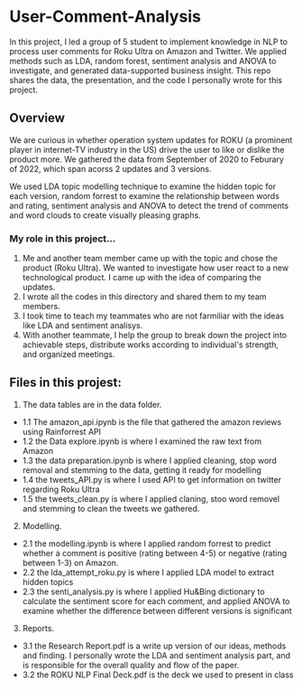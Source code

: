 # User-Comment-Analysis
In this project, I led a group of 5 student to implement knowledge in NLP to process user comments for Roku Ultra on Amazon and Twitter. We applied methods such as LDA, random forest, sentiment analysis and ANOVA to investigate, and generated data-supported business  insight. This repo shares the data, the presentation, and the code I personally wrote for this project.

## Overview
We are curious in whether operation system updates for ROKU (a prominent player in internet-TV industry in the US)  drive the user to like or dislike the product more. We gathered the data from September of 2020 to Feburary of 2022, which span acorss 2 updates and 3 versions. 

We used LDA topic modelling technique to examine the hidden topic for each version, random forrest to examine the relationship between words and rating, sentiment analysis and ANOVA to detect the trend of comments and word clouds to create visually pleasing graphs.   

### My role in this project...
1. Me and another team member came up with the topic and chose the product (Roku Ultra). We wanted to investigate how user react to a new technological product. I came up with the idea of comparing the updates.
2. I wrote all the codes in this directory and shared them to my team members. 
3. I took time to teach my teammates who are not farmiliar with the ideas like LDA and sentiment analisys. 
4. With another teammate, I help the group to break down the project into achievable steps, distribute works according to individual's strength, and organized meetings.

## Files in this projest:
1. The data tables are in the data folder.
  - 1.1 The amazon_api.ipynb is the file that gathered the amazon reviews using Rainforrest API
  - 1.2 the Data explore.ipynb is where I examined the raw text from Amazon
  - 1.3 the data preparation.ipynb is where I applied cleaning, stop word removal and stemming to the 
      data, getting it ready for modelling
  - 1.4 the tweets_API.py is where I used API to get information on twitter regarding Roku Ultra
  - 1.5 the tweets_clean.py is where I applied claning, stoo word removel and stemming to clean the 
      tweets we gathered.
2. Modelling.
  - 2.1 the modelling.ipynb is where I applied random forrest to predict whether a comment is 
      positive (rating between 4-5) or negative (rating between 1-3) on Amazon.
  - 2.2 the lda_attempt_roku.py is where I applied LDA model to extract hidden topics
  - 2.3 the senti_analysis.py is where I applied Hu&Bing dictionary to calculate the sentiment score
      for each comment, and applied ANOVA to examine whether the difference between different 
      versions is significant
3. Reports.
  - 3.1 the Research Report.pdf is a write up version of our ideas, methods and finding. 
      I personally wrote the LDA and sentiment analysis part, and is responsible for the overall 
      quality and flow of the paper. 
  - 3.2 the ROKU NLP Final Deck.pdf is the deck we used to present in class
  
